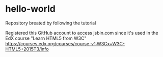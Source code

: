 # hello-world
Repository breated by following the tutorial

Registered this GitHub account to access jsbin.com since it's used in the EdX course "Learn HTML5 from W3C" https://courses.edx.org/courses/course-v1:W3Cx+W3C-HTML5+2015T3/info
